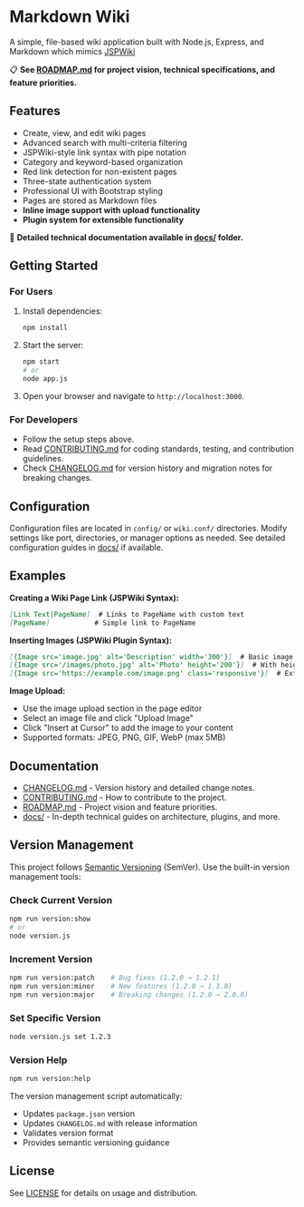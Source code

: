 # Markdown Wiki

A simple, file-based wiki application built with Node.js, Express, and Markdown which mimics [JSPWiki](https://github.com/apache/jspwiki)

📋 **See [ROADMAP.md](ROADMAP.md) for project vision, technical specifications, and feature priorities.**

## Features

- Create, view, and edit wiki pages
- Advanced search with multi-criteria filtering
- JSPWiki-style link syntax with pipe notation
- Category and keyword-based organization
- Red link detection for non-existent pages
- Three-state authentication system
- Professional UI with Bootstrap styling
- Pages are stored as Markdown files
- **Inline image support with upload functionality**
- **Plugin system for extensible functionality**

📖 **Detailed technical documentation available in [docs/](docs/) folder.**

## Getting Started

### For Users
1. Install dependencies:
    ```bash
    npm install
    ```
2. Start the server:
    ```bash
    npm start
    # or
    node app.js
    ```
3. Open your browser and navigate to `http://localhost:3000`.

### For Developers
- Follow the setup steps above.
- Read [CONTRIBUTING.md](CONTRIBUTING.md) for coding standards, testing, and contribution guidelines.
- Check [CHANGELOG.md](CHANGELOG.md) for version history and migration notes for breaking changes.

## Configuration
Configuration files are located in `config/` or `wiki.conf/` directories. Modify settings like port, directories, or manager options as needed. See detailed configuration guides in [docs/](docs/) if available.

## Examples
**Creating a Wiki Page Link (JSPWiki Syntax):**
```markdown
[Link Text|PageName]  # Links to PageName with custom text
[PageName]           # Simple link to PageName
```

**Inserting Images (JSPWiki Plugin Syntax):**
```markdown
[{Image src='image.jpg' alt='Description' width='300'}]  # Basic image
[{Image src='/images/photo.jpg' alt='Photo' height='200'}]  # With height
[{Image src='https://example.com/image.png' class='responsive'}]  # External image
```

**Image Upload:**
- Use the image upload section in the page editor
- Select an image file and click "Upload Image"
- Click "Insert at Cursor" to add the image to your content
- Supported formats: JPEG, PNG, GIF, WebP (max 5MB)

## Documentation
- [CHANGELOG.md](CHANGELOG.md) - Version history and detailed change notes.
- [CONTRIBUTING.md](CONTRIBUTING.md) - How to contribute to the project.
- [ROADMAP.md](ROADMAP.md) - Project vision and feature priorities.
- [docs/](docs/) - In-depth technical guides on architecture, plugins, and more.

## Version Management

This project follows [Semantic Versioning](https://semver.org/) (SemVer). Use the built-in version management tools:

### Check Current Version
```bash
npm run version:show
# or
node version.js
```

### Increment Version
```bash
npm run version:patch    # Bug fixes (1.2.0 → 1.2.1)
npm run version:minor    # New features (1.2.0 → 1.3.0)
npm run version:major    # Breaking changes (1.2.0 → 2.0.0)
```

### Set Specific Version
```bash
node version.js set 1.2.3
```

### Version Help
```bash
npm run version:help
```

The version management script automatically:
- Updates `package.json` version
- Updates `CHANGELOG.md` with release information
- Validates version format
- Provides semantic versioning guidance

## License
See [LICENSE](LICENSE) for details on usage and distribution.

